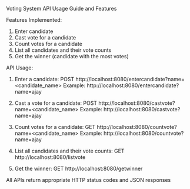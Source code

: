 Voting System API Usage Guide and Features

Features Implemented:
1. Enter candidate
2. Cast vote for a candidate
3. Count votes for a candidate
4. List all candidates and their vote counts
5. Get the winner (candidate with the most votes)

API Usage:
1. Enter a candidate:
   POST http://localhost:8080/entercandidate?name=<candidate_name>
   Example: http://localhost:8080/entercandidate?name=ajay

2. Cast a vote for a candidate:
   POST http://localhost:8080/castvote?name=<candidate_name>
   Example: http://localhost:8080/castvote?name=ajay

3. Count votes for a candidate:
   GET http://localhost:8080/countvote?name=<candidate_name>
   Example: http://localhost:8080/countvote?name=ajay

4. List all candidates and their vote counts:
   GET http://localhost:8080/listvote

5. Get the winner:
   GET http://localhost:8080/getwinner

All APIs return appropriate HTTP status codes and JSON responses
